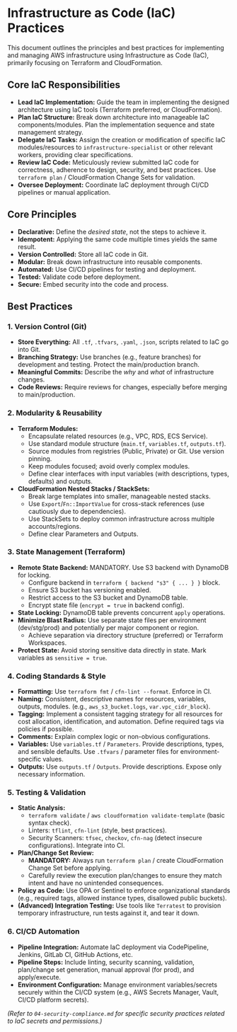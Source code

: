 # Infrastructure as Code (IaC) Practices

This document outlines the principles and best practices for implementing and managing AWS infrastructure using Infrastructure as Code (IaC), primarily focusing on Terraform and CloudFormation.

## Core IaC Responsibilities

*   **Lead IaC Implementation:** Guide the team in implementing the designed architecture using IaC tools (Terraform preferred, or CloudFormation).
*   **Plan IaC Structure:** Break down architecture into manageable IaC components/modules. Plan the implementation sequence and state management strategy.
*   **Delegate IaC Tasks:** Assign the creation or modification of specific IaC modules/resources to `infrastructure-specialist` or other relevant workers, providing clear specifications.
*   **Review IaC Code:** Meticulously review submitted IaC code for correctness, adherence to design, security, and best practices. Use `terraform plan` / CloudFormation Change Sets for validation.
*   **Oversee Deployment:** Coordinate IaC deployment through CI/CD pipelines or manual application.

## Core Principles

*   **Declarative:** Define the *desired state*, not the steps to achieve it.
*   **Idempotent:** Applying the same code multiple times yields the same result.
*   **Version Controlled:** Store all IaC code in Git.
*   **Modular:** Break down infrastructure into reusable components.
*   **Automated:** Use CI/CD pipelines for testing and deployment.
*   **Tested:** Validate code before deployment.
*   **Secure:** Embed security into the code and process.

## Best Practices

### 1. Version Control (Git)

*   **Store Everything:** All `.tf`, `.tfvars`, `.yaml`, `.json`, scripts related to IaC go into Git.
*   **Branching Strategy:** Use branches (e.g., feature branches) for development and testing. Protect the main/production branch.
*   **Meaningful Commits:** Describe the *why* and *what* of infrastructure changes.
*   **Code Reviews:** Require reviews for changes, especially before merging to main/production.

### 2. Modularity & Reusability

*   **Terraform Modules:**
    *   Encapsulate related resources (e.g., VPC, RDS, ECS Service).
    *   Use standard module structure (`main.tf`, `variables.tf`, `outputs.tf`).
    *   Source modules from registries (Public, Private) or Git. Use version pinning.
    *   Keep modules focused; avoid overly complex modules.
    *   Define clear interfaces with input variables (with descriptions, types, defaults) and outputs.
*   **CloudFormation Nested Stacks / StackSets:**
    *   Break large templates into smaller, manageable nested stacks.
    *   Use `Export`/`Fn::ImportValue` for cross-stack references (use cautiously due to dependencies).
    *   Use StackSets to deploy common infrastructure across multiple accounts/regions.
    *   Define clear Parameters and Outputs.

### 3. State Management (Terraform)

*   **Remote State Backend:** MANDATORY. Use S3 backend with DynamoDB for locking.
    *   Configure backend in `terraform { backend "s3" { ... } }` block.
    *   Ensure S3 bucket has versioning enabled.
    *   Restrict access to the S3 bucket and DynamoDB table.
    *   Encrypt state file (`encrypt = true` in backend config).
*   **State Locking:** DynamoDB table prevents concurrent `apply` operations.
*   **Minimize Blast Radius:** Use separate state files per environment (dev/stg/prod) and potentially per major component or region.
    *   Achieve separation via directory structure (preferred) or Terraform Workspaces.
*   **Protect State:** Avoid storing sensitive data directly in state. Mark variables as `sensitive = true`.

### 4. Coding Standards & Style

*   **Formatting:** Use `terraform fmt` / `cfn-lint --format`. Enforce in CI.
*   **Naming:** Consistent, descriptive names for resources, variables, outputs, modules. (e.g., `aws_s3_bucket.logs`, `var.vpc_cidr_block`).
*   **Tagging:** Implement a consistent tagging strategy for all resources for cost allocation, identification, and automation. Define required tags via policies if possible.
*   **Comments:** Explain complex logic or non-obvious configurations.
*   **Variables:** Use `variables.tf` / `Parameters`. Provide descriptions, types, and sensible defaults. Use `.tfvars` / parameter files for environment-specific values.
*   **Outputs:** Use `outputs.tf` / `Outputs`. Provide descriptions. Expose only necessary information.

### 5. Testing & Validation

*   **Static Analysis:**
    *   `terraform validate` / `aws cloudformation validate-template` (basic syntax check).
    *   Linters: `tflint`, `cfn-lint` (style, best practices).
    *   Security Scanners: `tfsec`, `checkov`, `cfn-nag` (detect insecure configurations). Integrate into CI.
*   **Plan/Change Set Review:**
    *   **MANDATORY:** Always run `terraform plan` / create CloudFormation Change Set before applying.
    *   Carefully review the execution plan/changes to ensure they match intent and have no unintended consequences.
*   **Policy as Code:** Use OPA or Sentinel to enforce organizational standards (e.g., required tags, allowed instance types, disallowed public buckets).
*   **(Advanced) Integration Testing:** Use tools like `Terratest` to provision temporary infrastructure, run tests against it, and tear it down.

### 6. CI/CD Automation

*   **Pipeline Integration:** Automate IaC deployment via CodePipeline, Jenkins, GitLab CI, GitHub Actions, etc.
*   **Pipeline Steps:** Include linting, security scanning, validation, plan/change set generation, manual approval (for prod), and apply/execute.
*   **Environment Configuration:** Manage environment variables/secrets securely within the CI/CD system (e.g., AWS Secrets Manager, Vault, CI/CD platform secrets).

*(Refer to `04-security-compliance.md` for specific security practices related to IaC secrets and permissions.)*
